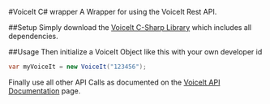#VoiceIt C# wrapper
A Wrapper for using the VoiceIt Rest API.

##Setup
Simply download the [VoiceIt C-Sharp Library](https://github.com/voiceittech/voiceit-c-sharp/archive/master.zip) which includes all
dependencies.

##Usage
Then initialize a VoiceIt Object like this with your own developer id
```csharp
var myVoiceIt = new VoiceIt("123456");
```
Finally use all other API Calls as documented on the [VoiceIt API Documentation](https://siv.voiceprintportal.com/getstarted.jsp#apidocs) page.
